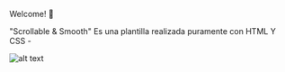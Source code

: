 Welcome! 👋

"Scrollable & Smooth" Es una plantilla realizada puramente con HTML Y CSS -


![alt text](https://github.com/robsanabria/ScrollableAndSmoth/blob/main/Loom-_-Free-Screen-_-Video-Recording-Software-5-July-2022.gif)
